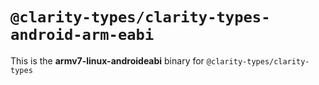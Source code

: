 # `@clarity-types/clarity-types-android-arm-eabi`

This is the **armv7-linux-androideabi** binary for `@clarity-types/clarity-types`
